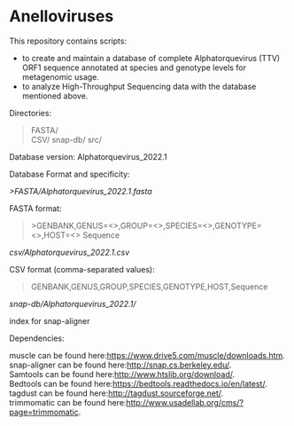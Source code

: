 # Anelloviruses

This repository contains scripts:
-  to create and maintain a database of complete Alphatorquevirus (TTV) ORF1 sequence annotated at species and genotype levels for metagenomic usage.
-  to analyze High-Throughput Sequencing data with the database mentioned above.


Directories: 
>FASTA/      
>CSV/ 
>snap-db/ 
>src/        

Database version: Alphatorquevirus_2022.1

Database Format and specificity: 

*>FASTA/Alphatorquevirus_2022.1.fasta*

FASTA format:
>\>GENBANK,GENUS=<>,GROUP=<>,SPECIES=<>,GENOTYPE=<>,HOST=<>
>Sequence

*csv/Alphatorquevirus_2022.1.csv*

CSV format (comma-separated values):
>GENBANK,GENUS,GROUP,SPECIES,GENOTYPE,HOST,Sequence

*snap-db/Alphatorquevirus_2022.1/*

index for snap-aligner

Dependencies:

muscle can be found here:<https://www.drive5.com/muscle/downloads.htm>.  
snap-aligner can be found here:<http://snap.cs.berkeley.edu/>.  
Samtools can be found here:<http://www.htslib.org/download/>.  
Bedtools can be found here:<https://bedtools.readthedocs.io/en/latest/>.  
tagdust can be found here:<http://tagdust.sourceforge.net/>.  
trimmomatic can be found here:<http://www.usadellab.org/cms/?page=trimmomatic>.  
